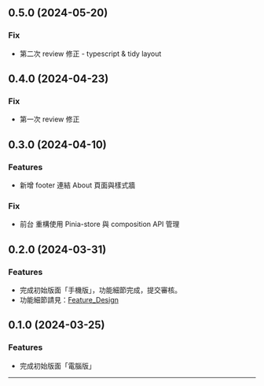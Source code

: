 ## 0.5.0 (2024-05-20)

### Fix

- 第二次 review 修正 - typescript & tidy layout

## 0.4.0 (2024-04-23)

### Fix

- 第一次 review 修正

## 0.3.0 (2024-04-10)

### Features

- 新增 footer 連結 About 頁面與樣式牆

### Fix

- 前台 重構使用 Pinia-store 與 composition API 管理

## 0.2.0 (2024-03-31)

### Features

- 完成初始版面「手機版」，功能細節完成，提交審核。
- 功能細節請見：[Feature_Design](./Feature_Design.md)

## 0.1.0 (2024-03-25)

### Features

- 完成初始版面「電腦版」

---
